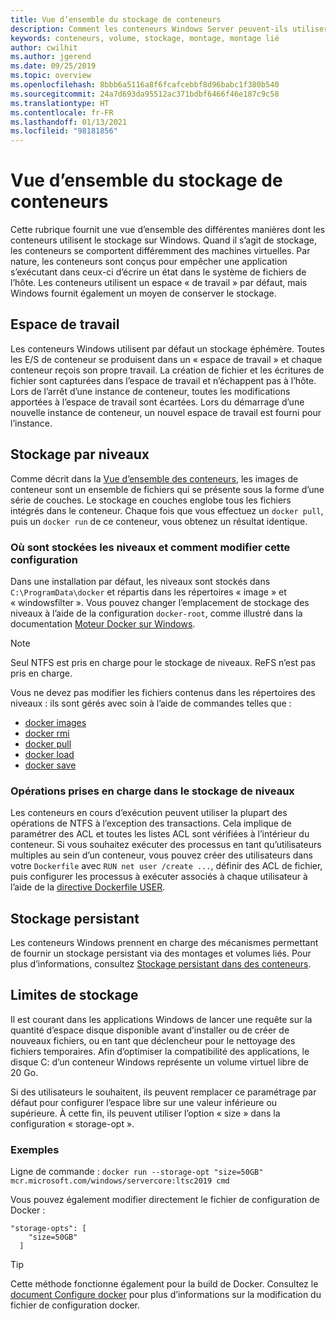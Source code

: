 ```yaml
---
title: Vue d’ensemble du stockage de conteneurs
description: Comment les conteneurs Windows Server peuvent-ils utiliser les hôtes et les autres types de stockage
keywords: conteneurs, volume, stockage, montage, montage lié
author: cwilhit
ms.author: jgerend
ms.date: 09/25/2019
ms.topic: overview
ms.openlocfilehash: 8bbb6a5116a8f6fcafcebbf8d96babc1f380b540
ms.sourcegitcommit: 24a7d693da95512ac371bdbf6466f46e187c9c58
ms.translationtype: HT
ms.contentlocale: fr-FR
ms.lasthandoff: 01/13/2021
ms.locfileid: "98181856"
---
```

# <a name="container-storage-overview"></a>Vue d’ensemble du stockage de conteneurs

<!-- Great diagram would be great! -->

Cette rubrique fournit une vue d’ensemble des différentes manières dont les conteneurs utilisent le stockage sur Windows. Quand il s’agit de stockage, les conteneurs se comportent différemment des machines virtuelles. Par nature, les conteneurs sont conçus pour empêcher une application s’exécutant dans ceux-ci d’écrire un état dans le système de fichiers de l’hôte. Les conteneurs utilisent un espace « de travail » par défaut, mais Windows fournit également un moyen de conserver le stockage.

## <a name="scratch-space"></a>Espace de travail

Les conteneurs Windows utilisent par défaut un stockage éphémère. Toutes les E/S de conteneur se produisent dans un « espace de travail » et chaque conteneur reçois son propre travail. La création de fichier et les écritures de fichier sont capturées dans l’espace de travail et n’échappent pas à l’hôte. Lors de l’arrêt d’une instance de conteneur, toutes les modifications apportées à l’espace de travail sont écartées. Lors du démarrage d’une nouvelle instance de conteneur, un nouvel espace de travail est fourni pour l’instance.

## <a name="layer-storage"></a>Stockage par niveaux

Comme décrit dans la [Vue d’ensemble des conteneurs](../about/index.md), les images de conteneur sont un ensemble de fichiers qui se présente sous la forme d’une série de couches. Le stockage en couches englobe tous les fichiers intégrés dans le conteneur. Chaque fois que vous effectuez un `docker pull`, puis un `docker run` de ce conteneur, vous obtenez un résultat identique.

### <a name="where-layers-are-stored-and-how-to-change-it"></a>Où sont stockées les niveaux et comment modifier cette configuration

Dans une installation par défaut, les niveaux sont stockés dans `C:\ProgramData\docker` et répartis dans les répertoires « image » et « windowsfilter ». Vous pouvez changer l’emplacement de stockage des niveaux à l’aide de la configuration `docker-root`, comme illustré dans la documentation [Moteur Docker sur Windows](../manage-docker/configure-docker-daemon.md).

> [!NOTE]
> Seul NTFS est pris en charge pour le stockage de niveaux. ReFS n’est pas pris en charge.

Vous ne devez pas modifier les fichiers contenus dans les répertoires des niveaux : ils sont gérés avec soin à l’aide de commandes telles que :

- [docker images](https://docs.docker.com/engine/reference/commandline/images/)
- [docker rmi](https://docs.docker.com/engine/reference/commandline/rmi/)
- [docker pull](https://docs.docker.com/engine/reference/commandline/pull/)
- [docker load](https://docs.docker.com/engine/reference/commandline/load/)
- [docker save](https://docs.docker.com/engine/reference/commandline/save/)

### <a name="supported-operations-in-layer-storage"></a>Opérations prises en charge dans le stockage de niveaux

Les conteneurs en cours d’exécution peuvent utiliser la plupart des opérations de NTFS à l’exception des transactions. Cela implique de paramétrer des ACL et toutes les listes ACL sont vérifiées à l’intérieur du conteneur. Si vous souhaitez exécuter des processus en tant qu’utilisateurs multiples au sein d’un conteneur, vous pouvez créer des utilisateurs dans votre `Dockerfile` avec `RUN net user /create ...`, définir des ACL de fichier, puis configurer les processus à exécuter associés à chaque utilisateur à l’aide de la [directive Dockerfile USER](https://docs.docker.com/engine/reference/builder/#user).

## <a name="persistent-storage"></a>Stockage persistant

Les conteneurs Windows prennent en charge des mécanismes permettant de fournir un stockage persistant via des montages et volumes liés. Pour plus d’informations, consultez [Stockage persistant dans des conteneurs](./persistent-storage.md).

## <a name="storage-limits"></a>Limites de stockage

Il est courant dans les applications Windows de lancer une requête sur la quantité d’espace disque disponible avant d’installer ou de créer de nouveaux fichiers, ou en tant que déclencheur pour le nettoyage des fichiers temporaires.  Afin d’optimiser la compatibilité des applications, le disque C: d’un conteneur Windows représente un volume virtuel libre de 20 Go.

Si des utilisateurs le souhaitent, ils peuvent remplacer ce paramétrage par défaut pour configurer l’espace libre sur une valeur inférieure ou supérieure. À cette fin, ils peuvent utiliser l’option « size » dans la configuration « storage-opt ».

### <a name="examples"></a>Exemples

Ligne de commande : `docker run --storage-opt "size=50GB" mcr.microsoft.com/windows/servercore:ltsc2019 cmd`

Vous pouvez également modifier directement le fichier de configuration de Docker :

```Docker Configuration File
"storage-opts": [
    "size=50GB"
  ]
```

> [!TIP]
> Cette méthode fonctionne également pour la build de Docker. Consultez le [document Configure docker](../manage-docker/configure-docker-daemon.md#configure-docker-with-a-configuration-file) pour plus d’informations sur la modification du fichier de configuration docker.